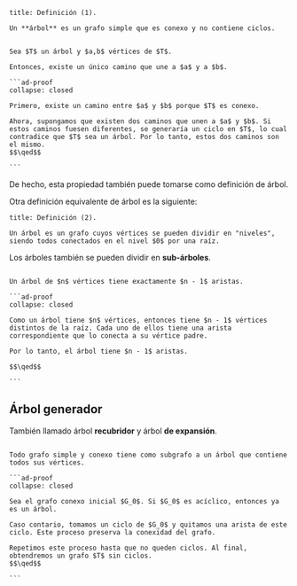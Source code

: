 ```ad-definition
title: Definición (1).

Un **árbol** es un grafo simple que es conexo y no contiene ciclos.

```


````ad-theorem

Sea $T$ un árbol y $a,b$ vértices de $T$.

Entonces, existe un único camino que une a $a$ y a $b$.

```ad-proof
collapse: closed

Primero, existe un camino entre $a$ y $b$ porque $T$ es conexo.

Ahora, supongamos que existen dos caminos que unen a $a$ y $b$. Si estos caminos fuesen diferentes, se generaría un ciclo en $T$, lo cual contradice que $T$ sea un árbol. Por lo tanto, estos dos caminos son el mismo.
$$\qed$$

```

````

De hecho, esta propiedad también puede tomarse como definición de árbol.

Otra definición equivalente de árbol es la siguiente:

```ad-definition
title: Definición (2).

Un árbol es un grafo cuyos vértices se pueden dividir en "niveles", siendo todos conectados en el nivel $0$ por una raíz.

```

Los árboles también se pueden dividir en **sub-árboles**.

````ad-theorem

Un árbol de $n$ vértices tiene exactamente $n - 1$ aristas.

```ad-proof
collapse: closed

Como un árbol tiene $n$ vértices, entonces tiene $n - 1$ vértices distintos de la raíz. Cada uno de ellos tiene una arista correspondiente que lo conecta a su vértice padre.

Por lo tanto, el árbol tiene $n - 1$ aristas.

$$\qed$$

```

````

## Árbol generador

También llamado árbol **recubridor** y árbol **de expansión**.

````ad-theorem

Todo grafo simple y conexo tiene como subgrafo a un árbol que contiene todos sus vértices.

```ad-proof
collapse: closed

Sea el grafo conexo inicial $G_0$. Si $G_0$ es acíclico, entonces ya es un árbol.

Caso contario, tomamos un ciclo de $G_0$ y quitamos una arista de este ciclo. Este proceso preserva la conexidad del grafo.

Repetimos este proceso hasta que no queden ciclos. Al final, obtendremos un grafo $T$ sin ciclos.
$$\qed$$

```

````
